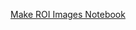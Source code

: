 [Make ROI Images Notebook](http://nbviewer.ipython.org/github/vsoch/poldracklab-learning/blob/master/visualization/make_roi_images/make_roi_images.ipynb)
